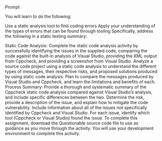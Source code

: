 Prompt

You will learn to do the following:

Use a static analysis tool to find coding errors
Apply your understanding of the types of errors that can be found through tooling
Specifically, address the following in a static testing summary:

Static Code Analysis: Complete the static code analysis activity by successfully identifying the issues in the supplied code, comparing the code against the built-in analysis of Visual Studio, providing the XML output from Cppcheck, and providing a screenshot from Visual Studio. Analyze a source code project using a static code analysis to understand the different types of messages, their respective risks, and proposed solutions produced by using static code analysis. Plan to compare the messages produced by Visual Studio and Cppcheck, and learn the limitations and benefits of each.
Process Summary: Provide a thorough and systematic summary of the Cppcheck static code analysis compared against Visual Studio’s analysis, and include specific differences between the two. Determine the risk, provide a description of the issue, and explain how to mitigate the code vulnerability. Include information about all of the issues not specifically identified by Cppcheck and Visual Studio. For each issue, identify which tool (Cppcheck or Visual Studio) found the issue.
To complete this assignment, download the Questionable source code file to use as guidance as you move through the activity. You will use your development environment to complete this activity.


